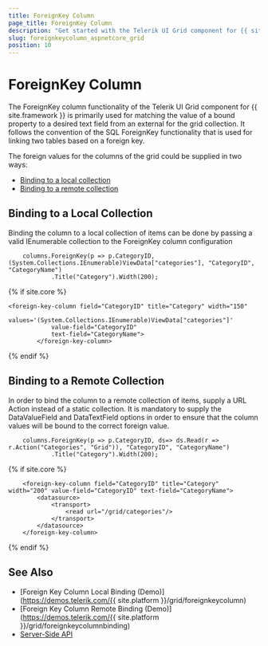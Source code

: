 ```yaml
---
title: ForeignKey Column
page_title: ForeignKey Column
description: "Get started with the Telerik UI Grid component for {{ site.framework }} and learn how to set up the ForeignKey column."
slug: foreignkeycolumn_aspnetcore_grid
position: 10
---
```


# ForeignKey Column

The ForeignKey column functionality of the Telerik UI Grid component for {{ site.framework }} is primarily used for matching the value of a bound property to a desired text field from an external for the grid collection. It follows the convention of the SQL ForeignKey functionality that is used for linking two tables based on a foreign key.

The foreign values for the columns of the grid could be supplied in two ways:

* [Binding to a local collection](#binding-to-a-local-collection)
* [Binding to a remote collection](#binding-to-a-remote-collection)

## Binding to a Local Collection

Binding the column to a local collection of items can be done by passing a valid IEnumerable collection to the ForeignKey column configuration

```HtmlHelper
    columns.ForeignKey(p => p.CategoryID, (System.Collections.IEnumerable)ViewData["categories"], "CategoryID", "CategoryName")
            .Title("Category").Width(200);
```
{% if site.core %}
```TagHelper
<foreign-key-column field="CategoryID" title="Category" width="150"
            values='(System.Collections.IEnumerable)ViewData["categories"]' 
            value-field="CategoryID" 
            text-field="CategoryName">
        </foreign-key-column>
```
{% endif %}

## Binding to a Remote Collection

In order to bind the column to a remote collection of items, supply a URL Action instead of a static collection. It is mandatory to supply the DataValueField and DataTextField options in order to ensure that the column values will be bound to the correct foreign value. 

```HtmlHelper
    columns.ForeignKey(p => p.CategoryID, ds=> ds.Read(r => r.Action("Categories", "Grid")), "CategoryID", "CategoryName")
            .Title("Category").Width(200);
```
{% if site.core %}
```TagHelper
    <foreign-key-column field="CategoryID" title="Category" width="200" value-field="CategoryID" text-field="CategoryName">
        <datasource>
            <transport>
                <read url="/grid/categories"/>
            </transport>
        </datasource>
    </foreign-key-column>
```
{% endif %}
## See Also

* [Foreign Key Column Local Binding (Demo)](https://demos.telerik.com/{{ site.platform }}/grid/foreignkeycolumn)
* [Foreign Key Column Remote Binding (Demo)](https://demos.telerik.com/{{ site.platform }}/grid/foreignkeycolumnbinding)
* [Server-Side API](/api/grid)
